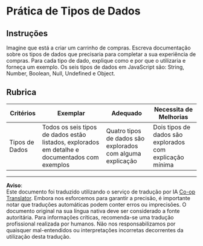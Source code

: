 <!--
CO_OP_TRANSLATOR_METADATA:
{
  "original_hash": "de0ec12c337394806425c7fd2f003b62",
  "translation_date": "2025-10-03T09:30:55+00:00",
  "source_file": "2-js-basics/1-data-types/assignment.md",
  "language_code": "pt"
}
-->
# Prática de Tipos de Dados

## Instruções

Imagine que está a criar um carrinho de compras. Escreva documentação sobre os tipos de dados que precisaria para completar a sua experiência de compras. Para cada tipo de dado, explique como e por que o utilizaria e forneça um exemplo. Os seis tipos de dados em JavaScript são: String, Number, Boolean, Null, Undefined e Object.

## Rubrica

Critérios | Exemplar | Adequado | Necessita de Melhorias
--- | --- | --- | --- |
Tipos de Dados | Todos os seis tipos de dados estão listados, explorados em detalhe e documentados com exemplos | Quatro tipos de dados são explorados com alguma explicação | Dois tipos de dados são explorados com explicação mínima |

---

**Aviso**:  
Este documento foi traduzido utilizando o serviço de tradução por IA [Co-op Translator](https://github.com/Azure/co-op-translator). Embora nos esforcemos para garantir a precisão, é importante notar que traduções automáticas podem conter erros ou imprecisões. O documento original na sua língua nativa deve ser considerado a fonte autoritária. Para informações críticas, recomenda-se uma tradução profissional realizada por humanos. Não nos responsabilizamos por quaisquer mal-entendidos ou interpretações incorretas decorrentes da utilização desta tradução.